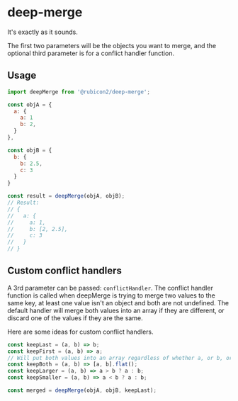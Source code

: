 # deep-merge

It's exactly as it sounds.

The first two parameters will be the objects you want to merge, and the optional third parameter is for a conflict handler function.

## Usage

```js
import deepMerge from '@rubicon2/deep-merge';

const objA = {
  a: {
    a: 1
    b: 2,
  }
},

const objB = {
  b: {
    b: 2.5,
    c: 3
  }
}

const result = deepMerge(objA, objB);
// Result:
// {
//   a: {
//     a: 1,
//     b: [2, 2.5],
//     c: 3
//   }
// }
```

## Custom conflict handlers

A 3rd parameter can be passed: ```conflictHandler```. The conflict handler function is called when deepMerge is trying to merge two values to the same key, at least one value isn't an object and both are not undefined. The default handler will merge both values into an array if they are different, or discard one of the values if they are the same.

Here are some ideas for custom conflict handlers.

```js
const keepLast = (a, b) => b;
const keepFirst = (a, b) => a;
// Will put both values into an array regardless of whether a, or b, or both are arrays or plain values.
const keepBoth = (a, b) => [a, b].flat();
const keepLarger = (a, b) => a > b ? a : b;
const keepSmaller = (a, b) => a < b ? a : b;

const merged = deepMerge(objA, objB, keepLast);
```
